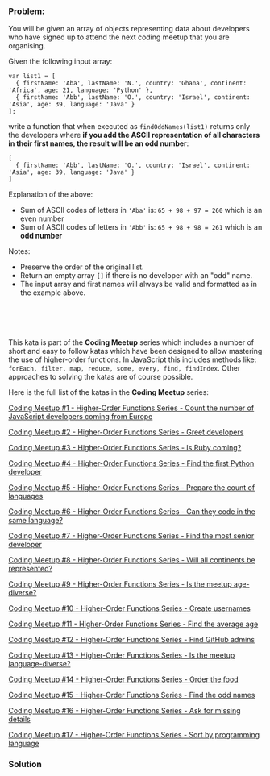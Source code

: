 ### Problem:
<p>You will be given an array of objects representing data about developers who have signed up to attend the next coding meetup that you are organising.</p>
<p>Given the following input array:</p>
<pre><code class="language-javascript"><span class="hljs-keyword">var</span> list1 = [
  { <span class="hljs-attr">firstName</span>: <span class="hljs-string">&apos;Aba&apos;</span>, <span class="hljs-attr">lastName</span>: <span class="hljs-string">&apos;N.&apos;</span>, <span class="hljs-attr">country</span>: <span class="hljs-string">&apos;Ghana&apos;</span>, <span class="hljs-attr">continent</span>: <span class="hljs-string">&apos;Africa&apos;</span>, <span class="hljs-attr">age</span>: <span class="hljs-number">21</span>, <span class="hljs-attr">language</span>: <span class="hljs-string">&apos;Python&apos;</span> },
  { <span class="hljs-attr">firstName</span>: <span class="hljs-string">&apos;Abb&apos;</span>, <span class="hljs-attr">lastName</span>: <span class="hljs-string">&apos;O.&apos;</span>, <span class="hljs-attr">country</span>: <span class="hljs-string">&apos;Israel&apos;</span>, <span class="hljs-attr">continent</span>: <span class="hljs-string">&apos;Asia&apos;</span>, <span class="hljs-attr">age</span>: <span class="hljs-number">39</span>, <span class="hljs-attr">language</span>: <span class="hljs-string">&apos;Java&apos;</span> }
];</code></pre>
<p>write a function that when executed as <code>findOddNames(list1)</code> returns only the developers where <strong>if you add the ASCII representation of all characters in their first names, the result will be an odd number</strong>:</p>
<pre><code class="language-javascript">[
  { <span class="hljs-attr">firstName</span>: <span class="hljs-string">&apos;Abb&apos;</span>, <span class="hljs-attr">lastName</span>: <span class="hljs-string">&apos;O.&apos;</span>, <span class="hljs-attr">country</span>: <span class="hljs-string">&apos;Israel&apos;</span>, <span class="hljs-attr">continent</span>: <span class="hljs-string">&apos;Asia&apos;</span>, <span class="hljs-attr">age</span>: <span class="hljs-number">39</span>, <span class="hljs-attr">language</span>: <span class="hljs-string">&apos;Java&apos;</span> }
]</code></pre>
<p>Explanation of the above:</p>
<ul>
<li>Sum of ASCII codes of letters in <code>&apos;Aba&apos;</code> is: <code>65 + 98 + 97 = 260</code> which is an even number</li>
<li>Sum of ASCII codes of letters in <code>&apos;Abb&apos;</code> is: <code>65 + 98 + 98 = 261</code> which is an <strong>odd number</strong></li>
</ul>
<p>Notes:</p>
<ul>
<li>Preserve the order of the original list.</li>
<li>Return an empty array <code>[]</code> if there is no developer with an &quot;odd&quot; name.</li>
<li>The input array and first names will always be valid and formatted as in the example above.<br>
<br>
<br>
<br>
<br>

</li>
</ul>
<p>This kata is part of the <strong>Coding Meetup</strong> series which includes a number of short and easy to follow katas which have been designed to allow mastering the use of higher-order functions. In JavaScript this includes methods like: <code>forEach, filter, map, reduce, some, every, find, findIndex</code>. Other approaches to solving the katas are of course possible.</p>
<p>Here is the full list of the katas in the <strong>Coding Meetup</strong> series:</p>
<p><a href="http://www.codewars.com/kata/coding-meetup-number-1-higher-order-functions-series-count-the-number-of-javascript-developers-coming-from-europe" target="_blank">Coding Meetup #1 - Higher-Order Functions Series - Count the number of JavaScript developers coming from Europe</a></p>
<p><a href="https://www.codewars.com/kata/coding-meetup-number-2-higher-order-functions-series-greet-developers" target="_blank">Coding Meetup #2 - Higher-Order Functions Series - Greet developers</a></p>
<p><a href="https://www.codewars.com/kata/coding-meetup-number-3-higher-order-functions-series-is-ruby-coming" target="_blank">Coding Meetup #3 - Higher-Order Functions Series - Is Ruby coming?</a></p>
<p><a href="https://www.codewars.com/kata/coding-meetup-number-4-higher-order-functions-series-find-the-first-python-developer" target="_blank">Coding Meetup #4 - Higher-Order Functions Series - Find the first Python developer</a></p>
<p><a href="https://www.codewars.com/kata/coding-meetup-number-5-higher-order-functions-series-prepare-the-count-of-languages" target="_blank">Coding Meetup #5 - Higher-Order Functions Series - Prepare the count of languages</a></p>
<p><a href="https://www.codewars.com/kata/coding-meetup-number-6-higher-order-functions-series-can-they-code-in-the-same-language" target="_blank">Coding Meetup #6 - Higher-Order Functions Series - Can they code in the same language?</a></p>
<p><a href="http://www.codewars.com/kata/coding-meetup-number-7-higher-order-functions-series-find-the-most-senior-developer" target="_blank">Coding Meetup #7 - Higher-Order Functions Series - Find the most senior developer</a></p>
<p><a href="https://www.codewars.com/kata/coding-meetup-number-8-higher-order-functions-series-will-all-continents-be-represented" target="_blank">Coding Meetup #8 - Higher-Order Functions Series - Will all continents be represented?</a></p>
<p><a href="https://www.codewars.com/kata/coding-meetup-number-9-higher-order-functions-series-is-the-meetup-age-diverse" target="_blank">Coding Meetup #9 - Higher-Order Functions Series - Is the meetup age-diverse?</a></p>
<p><a href="https://www.codewars.com/kata/coding-meetup-number-10-higher-order-functions-series-create-usernames" target="_blank">Coding Meetup #10 - Higher-Order Functions Series - Create usernames</a></p>
<p><a href="https://www.codewars.com/kata/coding-meetup-number-11-higher-order-functions-series-find-the-average-age" target="_blank">Coding Meetup #11 - Higher-Order Functions Series - Find the average age</a></p>
<p><a href="https://www.codewars.com/kata/coding-meetup-number-12-higher-order-functions-series-find-github-admins" target="_blank">Coding Meetup #12 - Higher-Order Functions Series - Find GitHub admins</a></p>
<p><a href="https://www.codewars.com/kata/coding-meetup-number-13-higher-order-functions-series-is-the-meetup-language-diverse" target="_blank">Coding Meetup #13 - Higher-Order Functions Series - Is the meetup language-diverse?</a></p>
<p><a href="https://www.codewars.com/kata/coding-meetup-number-14-higher-order-functions-series-order-the-food" target="_blank">Coding Meetup #14 - Higher-Order Functions Series - Order the food</a></p>
<p><a href="https://www.codewars.com/kata/coding-meetup-number-15-higher-order-functions-series-find-the-odd-names" target="_blank">Coding Meetup #15 - Higher-Order Functions Series - Find the odd names</a></p>
<p><a href="https://www.codewars.com/kata/coding-meetup-number-16-higher-order-functions-series-ask-for-missing-details" target="_blank">Coding Meetup #16 - Higher-Order Functions Series - Ask for missing details</a></p>
<p><a href="https://www.codewars.com/kata/coding-meetup-number-17-higher-order-functions-series-sort-by-programming-language" target="_blank">Coding Meetup #17 - Higher-Order Functions Series - Sort by programming language</a></p>

### Solution